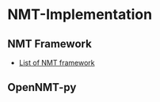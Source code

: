 # NMT-Implementation

## NMT Framework
* [List of NMT framework](https://github.com/jonsafari/nmt-list)

## OpenNMT-py
